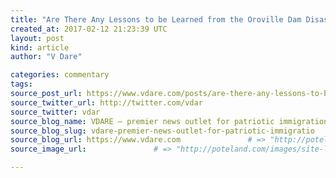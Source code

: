 ```yaml
---
title: "Are There Any Lessons to be Learned from the Oroville Dam Disaster?" # => "I Made a Pretty Gem - Planet.rb"
created_at: 2017-02-12 21:23:39 UTC
layout: post
kind: article
author: "V Dare"

categories: commentary
tags: 
source_post_url: https://www.vdare.com/posts/are-there-any-lessons-to-be-learned-from-the-oroville-dam-disaster    # => "http://poteland.com/blog/i-made-a-pretty-gem-planet-dot-rb/"
source_twitter_url: http://twitter.com/vdar
source_twitter: vdar
source_blog_name: VDARE – premier news outlet for patriotic immigration reform
source_blog_slug: vdare-premier-news-outlet-for-patriotic-immigratio              # => "this-is-where-i-tell-you-stuff"
source_blog_url: https://www.vdare.com               # => "http://poteland.com/articles"
source_image_url:               # => "http://poteland.com/images/site-logo.png"

---
```



<!--
   &lt;div class=&quot;pf-content&quot;&gt;&lt;div class=&quot;entry&quot;&gt;
&lt;p&gt;The good news is the drought in Northern California is over, which is also the bad news.&lt;/p&gt;
&lt;p style=&quot;text-align: left;&quot;&gt;Oroville in the Gold Rush country of the lower Sierra Nevada northeast of Sacramento is the tallest dam in America and its reservoir is the second biggest of the giant California State Water Project.&lt;/p&gt;
&lt;p style=&quot;text-align: center;&quot;&gt;&lt;a title=&quot;http://media.sacbee.com/static/newsroom/graphicsembeds/2017/spillway2.jpg&quot; href=&quot;http://media.sacbee.com/static/newsroom/graphicsembeds/2017/spillway2.jpg&quot;&gt;&lt;img class=&quot;aligncenter&quot; title=&quot;&quot; src=&quot;http://media.sacbee.com/static/newsroom/graphicsembeds/2017/spillway2.jpg&quot; alt=&quot;&quot; width=&quot;309&quot; height=&quot;184&quot;&gt;&lt;/a&gt;&lt;/p&gt;
&lt;p style=&quot;text-align: left;&quot;&gt;Here’s an old clip of what the Oroville Dam concrete spillway is supposed to look like, with water falling in an orderly fashion down the 770 foot elevation loss, only splashing up at the very bottom before falling into the Feather River:&lt;/p&gt;
&lt;p&gt;&lt;/p&gt;
&lt;p&gt;And here’s what it looks like after the latest rainstorm as the bottom half of the spillway has more or less exploded, with huge chunks of concrete flying through the air, with the water carving a new canyon down to bedrock.&lt;/p&gt;
&lt;p&gt;&lt;/p&gt;
&lt;p&gt;The engineers had to reduce the flow over the spillway to keep the top half from eroding away itself and undermining the integrity of the reservoir. But this inability to shed water from the reservoir faster than it flowed in from the recent rainstorm meant that the reservoir overflowed for the first time in its 48 year history.&lt;/p&gt;&lt;div id=&quot;57966237cc52c74a5e1363c4&quot; class=&quot;vdb_player vdb_57966237cc52c74a5e1363c456bcd17ce4b018167fea5539&quot;&gt;    &lt;/div&gt;
&lt;p&gt;Starting Saturday morning, water started spilling over the “emergency spillway,” which is actually just a 1,700 foot long lip of the lake that empties out onto a mountainside, kind of like the edge of your bathtub. The purpose of the Emergency Spillway is to drain the lake before it overflows the earthen dam itself, which could erode the dam on it’s less hardened down river side, which could conceivably lead to various other bad things, ultimately resulting in, more or less, no more Sacramento.&lt;/p&gt;
&lt;p&gt;So far, the Emergency Spillway seems to be doing its job, although you’ll have new video Sunday morning to check whether this last-ditch system is working as &lt;del&gt;planned&lt;/del&gt; hoped. But, best case scenario, the repair job on the Primary Spillway will likely cost nine figures.&lt;/p&gt;
&lt;p&gt;This reminds me of &lt;em&gt;SlateStarCodex’s&lt;/em&gt; giant current post on &lt;a title=&quot;http://slatestarcodex.com/2017/02/09/considerations-on-cost-disease/&quot; href=&quot;http://slatestarcodex.com/2017/02/09/considerations-on-cost-disease/&quot;&gt;Cost Disease&lt;/a&gt;: why do so many different things such as public works projects, health care, and education keep getting more expensive?&lt;/p&gt;
&lt;p&gt;I don’t know if there are any general lessons to be learned from Oroville.&lt;/p&gt;
&lt;p&gt;But the body language of the public works engineers suggests some guilt and fear on their part. California was pretty broke a half decade ago, but the state could have afforded to fix the spillway recently if flaws in it had been discovered, but the staffers didn’t seem to inspect it terribly closely.&lt;/p&gt;
&lt;p&gt;They don’t look like California’s A Team.&lt;/p&gt;
&lt;p&gt;I wonder if the quality of public works engineers has declined as we’ve moved from the construction to the maintenance era. Fifty to 100 years ago, building dams was a highly prestigious profession. Waterworks engineer William Mulholland was perhaps the leading citizen of California and his rise and fall inspired a famous movie,&lt;/p&gt;
&lt;p&gt;But few dams have been built in this century and mostly we just want the ones that we already have not to collapse. That’s not particularly attractive to top people looking for a career.&lt;/p&gt;
&lt;p&gt;[&lt;a href=&quot;http://www.unz.com/isteve/are-there-any-lessons-to-be-learned-from-the-oroville-dam-disaster/&quot;&gt;Comment at Unz.com&lt;/a&gt;]&lt;/p&gt;
&lt;/div&gt;
&lt;/div&gt;           # => "I’ve been hurting to write this ever since we had the idea of creating a Planet for Cubox..." (Continued)
   vdare-premier-news-outlet-for-patriotic-immigratio              # => "this-is-where-i-tell-you-stuff"
   https://www.vdare.com               # => "http://poteland.com/articles"
                 # => "http://poteland.com/images/site-logo.png"
<div class="pf-content"><div class="entry">
<p>The good news is the drought in Northern California is over, which is also the bad news.</p>
<p style="text-align: left;">Oroville in the Gold Rush country of the lower Sierra Nevada northeast of Sacramento is the tallest dam in America and its reservoir is the second biggest of the giant California State Water Project.</p>
<p style="text-align: center;"><a title="http://media.sacbee.com/static/newsroom/graphicsembeds/2017/spillway2.jpg" href="http://media.sacbee.com/static/newsroom/graphicsembeds/2017/spillway2.jpg"><img class="aligncenter" title="" src="http://media.sacbee.com/static/newsroom/graphicsembeds/2017/spillway2.jpg" alt="" width="309" height="184"></a></p>
<p style="text-align: left;">Here’s an old clip of what the Oroville Dam concrete spillway is supposed to look like, with water falling in an orderly fashion down the 770 foot elevation loss, only splashing up at the very bottom before falling into the Feather River:</p>
<p></p>
<p>And here’s what it looks like after the latest rainstorm as the bottom half of the spillway has more or less exploded, with huge chunks of concrete flying through the air, with the water carving a new canyon down to bedrock.</p>
<p></p>
<p>The engineers had to reduce the flow over the spillway to keep the top half from eroding away itself and undermining the integrity of the reservoir. But this inability to shed water from the reservoir faster than it flowed in from the recent rainstorm meant that the reservoir overflowed for the first time in its 48 year history.</p><div id="57966237cc52c74a5e1363c4" class="vdb_player vdb_57966237cc52c74a5e1363c456bcd17ce4b018167fea5539">    </div>
<p>Starting Saturday morning, water started spilling over the “emergency spillway,” which is actually just a 1,700 foot long lip of the lake that empties out onto a mountainside, kind of like the edge of your bathtub. The purpose of the Emergency Spillway is to drain the lake before it overflows the earthen dam itself, which could erode the dam on it’s less hardened down river side, which could conceivably lead to various other bad things, ultimately resulting in, more or less, no more Sacramento.</p>
<p>So far, the Emergency Spillway seems to be doing its job, although you’ll have new video Sunday morning to check whether this last-ditch system is working as <del>planned</del> hoped. But, best case scenario, the repair job on the Primary Spillway will likely cost nine figures.</p>
<p>This reminds me of <em>SlateStarCodex’s</em> giant current post on <a title="http://slatestarcodex.com/2017/02/09/considerations-on-cost-disease/" href="http://slatestarcodex.com/2017/02/09/considerations-on-cost-disease/">Cost Disease</a>: why do so many different things such as public works projects, health care, and education keep getting more expensive?</p>
<p>I don’t know if there are any general lessons to be learned from Oroville.</p>
<p>But the body language of the public works engineers suggests some guilt and fear on their part. California was pretty broke a half decade ago, but the state could have afforded to fix the spillway recently if flaws in it had been discovered, but the staffers didn’t seem to inspect it terribly closely.</p>
<p>They don’t look like California’s A Team.</p>
<p>I wonder if the quality of public works engineers has declined as we’ve moved from the construction to the maintenance era. Fifty to 100 years ago, building dams was a highly prestigious profession. Waterworks engineer William Mulholland was perhaps the leading citizen of California and his rise and fall inspired a famous movie,</p>
<p>But few dams have been built in this century and mostly we just want the ones that we already have not to collapse. That’s not particularly attractive to top people looking for a career.</p>
<p>[<a href="http://www.unz.com/isteve/are-there-any-lessons-to-be-learned-from-the-oroville-dam-disaster/">Comment at Unz.com</a>]</p>
</div>
</div><div class="">
    <i>Source: <a href="https://www.vdare.com">VDARE – premier news outlet for patriotic immigration reform</a></i>
</div>
